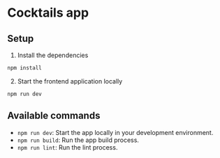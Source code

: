 # Cocktails app

## Setup

1. Install the dependencies

```bash
npm install
```

2. Start the frontend application locally

```bash
npm run dev
```

## Available commands

- `npm run dev`: Start the app locally in your development environment.
- `npm run build`: Run the app build process.
- `npm run lint`: Run the lint process.
